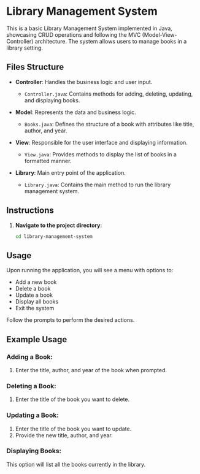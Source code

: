 # Library Management System

This is a basic Library Management System implemented in Java, showcasing CRUD operations and following the MVC (Model-View-Controller) architecture. The system allows users to manage books in a library setting.

## Files Structure

- **Controller**: Handles the business logic and user input.
  - `Controller.java`: Contains methods for adding, deleting, updating, and displaying books.
  
- **Model**: Represents the data and business logic.
  - `Books.java`: Defines the structure of a book with attributes like title, author, and year.
  
- **View**: Responsible for the user interface and displaying information.
  - `View.java`: Provides methods to display the list of books in a formatted manner.
  
- **Library**: Main entry point of the application.
  - `Library.java`: Contains the main method to run the library management system.

## Instructions

1. **Navigate to the project directory**:

   ```bash
   cd library-management-system

## Usage

Upon running the application, you will see a menu with options to:

- Add a new book
- Delete a book
- Update a book
- Display all books
- Exit the system

Follow the prompts to perform the desired actions.

## Example Usage

### Adding a Book:

1. Enter the title, author, and year of the book when prompted.

### Deleting a Book:

1. Enter the title of the book you want to delete.

### Updating a Book:

1. Enter the title of the book you want to update.
2. Provide the new title, author, and year.

### Displaying Books:

This option will list all the books currently in the library.

